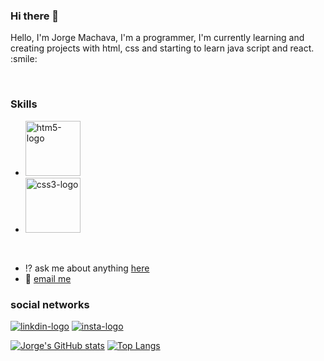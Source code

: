 ### Hi there 👋


<p>Hello, I'm Jorge Machava, I'm a programmer, I'm currently learning and creating projects with html, css and starting to learn java script and react.    :smile:
</p>
<br>

### Skills
- <img src="https://img.shields.io/badge/HTML5-E34F26?style=for-the-badge&logo=html5&logoColor=white" width="88px" alt="htm5-logo"
/>
- <img src="https://img.shields.io/badge/CSS3-1572B6?style=for-the-badge&logo=css3&logoColor=white" width="88.px" alt="css3-logo"/>
<br>

- :interrobang: ask me about anything [here](www.linkedin.com/in/jorge-crayk)
- :e-mail: <a href="mailto:jorgecrayk@gmail.com">email me</a>

### social networks

<a href="www.linkedin.com/in/jorge-crayk"/> <img src="	https://img.shields.io/badge/LinkedIn-0077B5?style=for-the-badge&logo=linkedin&logoColor=white" alt="linkdin-logo"></a> <a href="https://www.instagram.com/craykjorge"> <img src="https://img.shields.io/badge/Instagram-E4405F?style=for-the-badge&logo=instagram&logoColor=white" alt="insta-logo"></a>
<br>

[![ Jorge's GitHub stats](https://github-readme-stats.vercel.app/api?username=jorgecrayk)](https://github.com/anuraghazra/github-readme-stats)    [![Top Langs](https://github-readme-stats.vercel.app/api/top-langs/?username=jorgecrayk)](https://github.com/anuraghazra/github-readme-stats)

